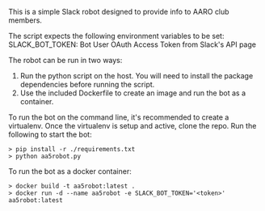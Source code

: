 This is a simple Slack robot designed to provide info to AARO club members.

The script expects the following environment variables to be set:
SLACK_BOT_TOKEN:    Bot User OAuth Access Token from Slack's API page

The robot can be run in two ways:
1. Run the python script on the host.  You will need to install the package
dependencies before running the script.
2. Use the included Dockerfile to create an image and run the bot as a container.

To run the bot on the command line, it's recommended to create a virtualenv.
Once the virtualenv is setup and active, clone the repo.  Run the following to
start the bot:
```
> pip install -r ./requirements.txt
> python aa5robot.py
```

To run the bot as a docker container:
```
> docker build -t aa5robot:latest .
> docker run -d --name aa5robot -e SLACK_BOT_TOKEN='<token>' aa5robot:latest
```
